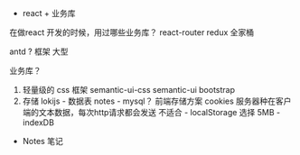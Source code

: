 - react + 业务库

在做react 开发的时候，用过哪些业务库？
react-router
redux 全家桶

antd ? 框架 大型

业务库？
  1. 轻量级的 css 框架 semantic-ui-css
  semantic-ui bootstrap
  2. 存储 lokijs
    - 数据表 notes
    - mysql？ 前端存储方案 
      cookies 服务器种在客户端的文本数据，每次http请求都会发送 不适合
    - localStorage 选择 5MB
    - indexDB


- Notes 笔记